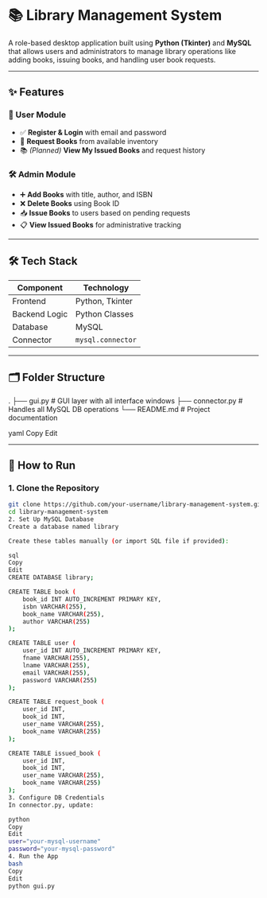 # 📚 Library Management System

A role-based desktop application built using **Python (Tkinter)** and **MySQL** that allows users and administrators to manage library operations like adding books, issuing books, and handling user book requests.

---

## ✨ Features

### 👤 User Module
- ✅ **Register & Login** with email and password
- 📖 **Request Books** from available inventory
- 📚 *(Planned)* **View My Issued Books** and request history

### 🛠️ Admin Module
- ➕ **Add Books** with title, author, and ISBN
- ❌ **Delete Books** using Book ID
- 📥 **Issue Books** to users based on pending requests
- 📋 **View Issued Books** for administrative tracking

---

## 🛠️ Tech Stack

| Component      | Technology        |
|----------------|-------------------|
| Frontend       | Python, Tkinter   |
| Backend Logic  | Python Classes    |
| Database       | MySQL             |
| Connector      | `mysql.connector` |

---

## 🗂️ Folder Structure

.
├── gui.py # GUI layer with all interface windows
├── connector.py # Handles all MySQL DB operations
└── README.md # Project documentation

yaml
Copy
Edit

---

## 🧪 How to Run

### 1. Clone the Repository
```bash
git clone https://github.com/your-username/library-management-system.git
cd library-management-system
2. Set Up MySQL Database
Create a database named library

Create these tables manually (or import SQL file if provided):

sql
Copy
Edit
CREATE DATABASE library;

CREATE TABLE book (
    book_id INT AUTO_INCREMENT PRIMARY KEY,
    isbn VARCHAR(255),
    book_name VARCHAR(255),
    author VARCHAR(255)
);

CREATE TABLE user (
    user_id INT AUTO_INCREMENT PRIMARY KEY,
    fname VARCHAR(255),
    lname VARCHAR(255),
    email VARCHAR(255),
    password VARCHAR(255)
);

CREATE TABLE request_book (
    user_id INT,
    book_id INT,
    user_name VARCHAR(255),
    book_name VARCHAR(255)
);

CREATE TABLE issued_book (
    user_id INT,
    book_id INT,
    user_name VARCHAR(255),
    book_name VARCHAR(255)
);
3. Configure DB Credentials
In connector.py, update:

python
Copy
Edit
user="your-mysql-username"
password="your-mysql-password"
4. Run the App
bash
Copy
Edit
python gui.py
